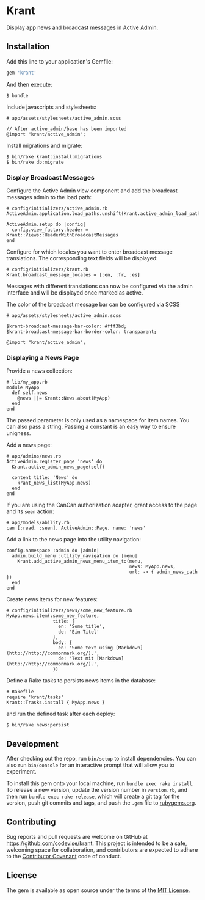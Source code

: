 # Krant

Display app news and broadcast messages in Active Admin.

## Installation

Add this line to your application's Gemfile:

```ruby
gem 'krant'
```

And then execute:

    $ bundle

Include javascripts and stylesheets:

    # app/assets/stylesheets/active_admin.scss

    // After active_admin/base has been imported
    @import "krant/active_admin";

Install migrations and migrate:

    $ bin/rake krant:install:migrations
    $ bin/rake db:migrate

### Display Broadcast Messages

Configure the Active Admin view component and add the broadcast
messages admin to the load path:

    # config/initializers/active_admin.rb
    ActiveAdmin.application.load_paths.unshift(Krant.active_admin_load_path)

    ActiveAdmin.setup do |config|
      config.view_factory.header = Krant::Views::HeaderWithBroadcastMessages
    end

Configure for which locales you want to enter broadcast message
translations. The corresponding text fields will be displayed:

    # config/initializers/krant.rb
    Krant.broadcast_message_locales = [:en, :fr, :es]

Messages with different translations can now be configured via the
admin interface and will be displayed once marked as active.

The color of the broadcast message bar can be configured via SCSS

    # app/assets/stylesheets/active_admin.scss

    $krant-broadcast-message-bar-color: #fff3bd;
    $krant-broadcast-message-bar-border-color: transparent;

    @import "krant/active_admin";

### Displaying a News Page

Provide a news collection:

    # lib/my_app.rb
    module MyApp
      def self.news
        @news ||= Krant::News.about(MyApp)
      end
    end

The passed parameter is only used as a namespace for item names. You
can also pass a string. Passing a constant is an easy way to ensure
uniqness.

Add a news page:

    # app/admins/news.rb
    ActiveAdmin.register_page 'news' do
      Krant.active_admin_news_page(self)

      content title: 'News' do
        krant_news_list(MyApp.news)
      end
    end

If you are using the CanCan authorization adapter, grant access to the
page and its `seen` action:

    # app/models/ability.rb
    can [:read, :seen], ActiveAdmin::Page, name: 'news'

Add a link to the news page into the utility navigation:

    config.namespace :admin do |admin|
      admin.build_menu :utility_navigation do |menu|
        Krant.add_active_admin_news_menu_item_to(menu,
                                                 news: MyApp.news,
                                                 url: -> { admin_news_path })
      end
    end

Create news items for new features:

    # config/initializers/news/some_new_feature.rb
    MyApp.news.item(:some_new_feature,
                     title: {
                       en: 'Some title',
                       de: 'Ein Titel'
                     },
                     body: {
                       en: 'Some text using [Markdown](http://http://commonmark.org/).',
                       de: 'Text mit [Markdown](http://http://commonmark.org/).',
                     })

Define a Rake tasks to persists news items in the database:

    # Rakefile
    require 'krant/tasks'
    Krant::Trasks.install { MyApp.news }

and run the defined task after each deploy:

    $ bin/rake news:persist

## Development

After checking out the repo, run `bin/setup` to install
dependencies. You can also run `bin/console` for an interactive prompt
that will allow you to experiment.

To install this gem onto your local machine, run `bundle exec rake
install`. To release a new version, update the version number in
`version.rb`, and then run `bundle exec rake release`, which will
create a git tag for the version, push git commits and tags, and push
the `.gem` file to [rubygems.org](https://rubygems.org).

## Contributing

Bug reports and pull requests are welcome on GitHub at
https://github.com/codevise/krant. This project is intended to be a
safe, welcoming space for collaboration, and contributors are expected
to adhere to the
[Contributor Covenant](http://contributor-covenant.org) code of
conduct.

## License

The gem is available as open source under the terms of the
[MIT License](http://opensource.org/licenses/MIT).
